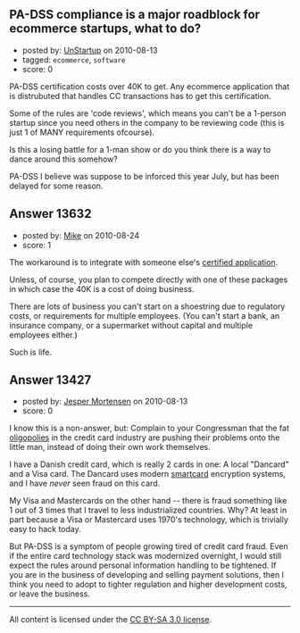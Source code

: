 ## PA-DSS compliance is a major roadblock for ecommerce startups, what to do?

- posted by: [UnStartup](https://stackexchange.com/users/-1/2189-unstartup) on 2010-08-13
- tagged: `ecommerce`, `software`
- score: 0

PA-DSS certification costs over 40K to get.  Any ecommerce application that is distrubuted that handles CC transactions has to get this certification.

Some of the rules are 'code reviews', which means you can't be a 1-person startup since you need others in the company to be reviewing code (this is just 1 of MANY requirements ofcourse).

Is this a losing battle for a 1-man show or do you think there is a way to dance around this somehow?

PA-DSS I believe was suppose to be inforced this year July, but has been delayed for some reason.


## Answer 13632

- posted by: [Mike](https://stackexchange.com/users/-1/3475-mike) on 2010-08-24
- score: 1

<p>The workaround is to integrate with someone else's <a href="https://www.pcisecuritystandards.org/security_standards/vpa/vpa_approval_list.html" rel="nofollow">certified application</a>.</p>

<p>Unless, of course, you plan to compete directly with one of these packages in which case the 40K is a cost of doing business. </p>

<p>There are lots of business you can't start on a shoestring due to regulatory costs, or requirements for multiple employees. (You can't start a bank, an insurance company, or a supermarket without capital and multiple employees either.) </p>

<p>Such is life.</p>



## Answer 13427

- posted by: [Jesper Mortensen](https://stackexchange.com/users/-1/1261-jesper-mortensen) on 2010-08-13
- score: 0

<p>I know this is a non-answer, but: Complain to your Congressman that the fat <a href="http://en.wikipedia.org/wiki/Oligopoly#Description" rel="nofollow">oligopolies</a> in the credit card industry are pushing their problems onto the little man, instead of doing their own work themselves.</p>

<p>I have a Danish credit card, which is really 2 cards in one: A local "Dancard" and a Visa card. The Dancard uses modern <a href="http://en.wikipedia.org/wiki/Chipcard" rel="nofollow">smartcard</a> encryption systems, and I have <em>never</em> seen fraud on this card.</p>

<p>My Visa and Mastercards on the other hand -- there is fraud something like 1 out of 3 times that I travel to less industrialized countries. Why? At least in part because a Visa or Mastercard uses 1970's technology, which is trivially easy to hack today.</p>

<p>But PA-DSS is a symptom of people growing tired of credit card fraud. Even if the entire card technology stack was modernized overnight, I would still expect the rules around personal information handling to be tightened. If you are in the business of developing and selling payment solutions, then I think you need to adopt to tighter regulation and higher development costs, or leave the business.</p>




---

All content is licensed under the [CC BY-SA 3.0 license](https://creativecommons.org/licenses/by-sa/3.0/).
